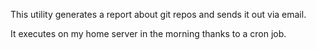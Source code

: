 This utility generates a report about git repos and sends it out via email.

It executes on my home server in the morning thanks to a cron job.
